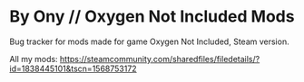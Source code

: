 # By Ony // Oxygen Not Included Mods
Bug tracker for mods made for game Oxygen Not Included, Steam version.

All my mods: 
https://steamcommunity.com/sharedfiles/filedetails/?id=1838445101&tscn=1568753172
